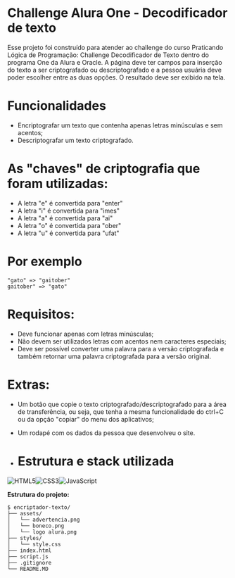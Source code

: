 # Challenge Alura One - Decodificador de texto

Esse projeto foi construído para atender ao challenge do curso Praticando Lógica de Programação: Challenge Decodificador de Texto dentro do programa One da Alura e Oracle.
A página deve ter campos para inserção do texto a ser criptografado ou descriptografado e a pessoa usuária deve poder escolher entre as duas opções.
O resultado deve ser exibido na tela.

# Funcionalidades 

- Encriptografar um texto que contenha apenas letras minúsculas e sem acentos;
- Descriptografar um texto criptografado.

# As "chaves" de criptografia que foram utilizadas:
- A letra "e" é convertida para "enter"
- A letra "i" é convertida para "imes"
- A letra "a" é convertida para "ai"
- A letra "o" é convertida para "ober"
- A letra "u" é convertida para "ufat"

# Por exemplo
```
"gato" => "gaitober"
gaitober" => "gato"
```

# Requisitos:
- Deve funcionar apenas com letras minúsculas;
- Não devem ser utilizados letras com acentos nem caracteres especiais;
- Deve ser possível converter uma palavra para a versão criptografada e também retornar uma palavra criptografada para a versão original.

# Extras:
- Um botão que copie o texto criptografado/descriptografado para a área de transferência, ou seja, que tenha a mesma funcionalidade do ctrl+C ou da opção "copiar" do menu dos aplicativos;
- Um rodapé com os dados da pessoa que desenvolveu o site.

- # Estrutura e stack utilizada

![HTML5](https://img.shields.io/badge/html5-%23E34F26.svg?style=for-the-badge&logo=html5&logoColor=white)![CSS3](https://img.shields.io/badge/css3-%231572B6.svg?style=for-the-badge&logo=css3&logoColor=white)![JavaScript](https://img.shields.io/badge/javascript-%23323330.svg?style=for-the-badge&logo=javascript&logoColor=%23F7DF1E) 


**Estrutura do projeto:**

```shell
$ encriptador-texto/
├── assets/
│   └── advertencia.png
│   └── boneco.png
│   └── logo alura.png
├── styles/
│   └── style.css
├── index.html
├── script.js
├── .gitignore
└── README.MD
```
